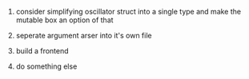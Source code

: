 1) consider simplifying oscillator struct into a single type and make the mutable box an option of that

2) seperate argument arser into it's own file

3) build a frontend

4) do something else
